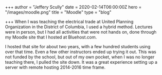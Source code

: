 +++
author = "Jeffery Scully"
date = 2020-02-14T06:00:00Z
hero = "/images/moodle.png"
title = "Moodle"
type = "blog"

+++
When I was teaching the electrical trade at United Planning Organization in the District of Columbia, I used a hybrid method. Lectures were in person, but I had all activities that were not hands on, done through my Moodle site that I hosted at Bluehost.com.

I hosted that site for about two years, with a few hundred students using over that time. Even a few other instructors ended up trying it out. This was not funded by the school, but out of my own pocket, when I was no longer teaching there, I pulled the site down. It was a great experience setting up a server with remote hosting 2014-2016 time frame.